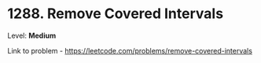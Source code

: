 # 1288. Remove Covered Intervals

Level: **Medium**

Link to problem - https://leetcode.com/problems/remove-covered-intervals

